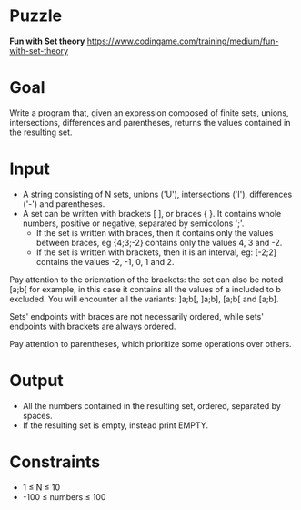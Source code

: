 # Puzzle
**Fun with Set theory** https://www.codingame.com/training/medium/fun-with-set-theory

# Goal
Write a program that, given an expression composed of finite sets, unions, intersections, differences and parentheses, returns the values contained in the resulting set.

# Input
* A string consisting of N sets, unions ('U'), intersections ('I'), differences ('-') and parentheses.
* A set can be written with brackets [ ], or braces { }. It contains whole numbers, positive or negative, separated by semicolons ';'.
    - If the set is written with braces, then it contains only the values between braces, eg {4;3;-2} contains only the values 4, 3 and -2.
    - If the set is written with brackets, then it is an interval, eg: [-2;2] contains the values -2, -1, 0, 1 and 2.

Pay attention to the orientation of the brackets: the set can also be noted [a;b[ for example, in this case it contains all the values of a included to b excluded. You will encounter all the variants: ]a;b[, ]a;b], [a;b[ and [a;b].

Sets' endpoints with braces are not necessarily ordered, while sets' endpoints with brackets are always ordered.

Pay attention to parentheses, which prioritize some operations over others.

# Output
* All the numbers contained in the resulting set, ordered, separated by spaces.
* If the resulting set is empty, instead print EMPTY.

# Constraints
* 1 ≤ N ≤ 10
* -100 ≤ numbers ≤ 100
